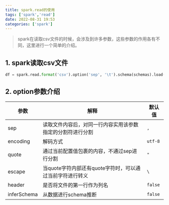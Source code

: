 ```yaml
---
title: spark.read的使用
tags: ['spark','read']
date: 2022-08-31 19:53
categories: ['spark']
---
```

> spark在读取csv文件的时候，会涉及到许多参数，这些参数的作用各有不同，这里进行一个简单的介绍。

## 1. spark读取csv文件
```python
df = spark.read.format('csv').option('sep', '\t').schema(schemas).load(path)
```

## 2. option参数介绍
|参数|解释|默认值|
|---|---|---|
|sep|读取文件内容后，对同一行内容实用该参数指定的分割符进行分割|`,`|
|encoding|解码方式|`utf-8`|
|quote|通过当前配置值包裹的内容，不通过sep进行分割|`"`|
|escape|当quote字符内部还有quote字符时，可以通过当前字符进行转义|`\`|
|header|是否将文件的第一行作为列名|`false`|
|inferSchema|从数据进行schema推断|`false`|